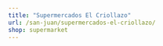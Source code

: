 ```yaml
---
title: "Supermercados El Criollazo"
url: /san-juan/supermercados-el-criollazo/
shop: supermarket
---
```

